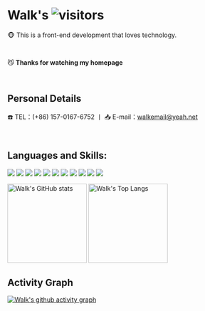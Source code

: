 <!--
 * @Author: your name
 * @Date: 2021-09-10 10:53:44
 * @LastEditTime: 2021-09-10 14:46:34
 * @LastEditors: Please set LastEditors
 * @Description: In User Settings Edit
 * @FilePath: /AaronBank/README.md
-->
# Walk's ![visitors](https://visitor-badge.glitch.me/badge?page_id=AaronBank.master&left_color=000000&right_color=000000)

:monkey_face: This is a front-end development that loves technology.

<br/> 

:smirk_cat: <b>Thanks for watching my homepage</b> 

<br/> 

## Personal Details

:phone: TEL：(+86) 157-0167-6752 丨 :inbox_tray: E-mail：walkemail@yeah.net

<br/> 

## Languages and Skills:

![](https://img.shields.io/badge/-Vue-29beb0?style=flat-square&logo=vue.js&labelColor=DCDCDC&color=4FC08D) ![](https://img.shields.io/badge/-React-29beb0?style=flat-square&logo=React&labelColor=DCDCDC&color=61DAFB) ![](https://img.shields.io/badge/-Webpack-29beb0?style=flat-square&logo=Webpack&labelColor=DCDCDC&color=0000FF) ![](https://img.shields.io/badge/-Rollup-29beb0?style=flat-square&logo=rollup.js&labelColor=DCDCDC&color=EC4A3F)  ![](https://img.shields.io/badge/-RN-29beb0?style=flat-square&logo=Android&labelColor=DCDCDC&color=3DDC84) ![](https://img.shields.io/badge/-Flutter-29beb0?style=flat-square&logo=Flutter&labelColor=02569B&color=000000)  ![](https://img.shields.io/badge/-Electron-29beb0?style=flat-square&logo=Electron&labelColor=DCDCDC&color=47848F) ![](https://img.shields.io/badge/-NodeJs-29beb0?style=flat-square&logo=Node.js&labelColor=DCDCDC&color=339933) ![](https://img.shields.io/badge/-NestJS-29beb0?style=flat-square&logo=NestJS&labelColor=E0234E&color=000000) ![](https://img.shields.io/badge/-Docker-29beb0?style=flat-square&logo=Docker&labelColor=DCDCDC&color=2496ED) ![](https://img.shields.io/badge/-Kubernetes-29beb0?style=flat-square&logo=Kubernetes&labelColor=DCDCDC&color=326CE5) 

<img src="https://github-readme-stats.vercel.app/api?username=AaronBank&show_icons=true&theme=tokyonight" alt="Walk's GitHub stats" height="178"/> <img src="https://github-readme-stats.vercel.app/api/top-langs/?username=AaronBank&layout=compact&exclude_repo=electron,react-native&theme=tokyonight" alt="Walk's Top Langs" height="178"/>

## Activity Graph

[![Walk's github activity graph](https://activity-graph.herokuapp.com/graph?username=AaronBank&theme=react-dark)](https://github.com/ashutosh00710/github-readme-activity-graph)

